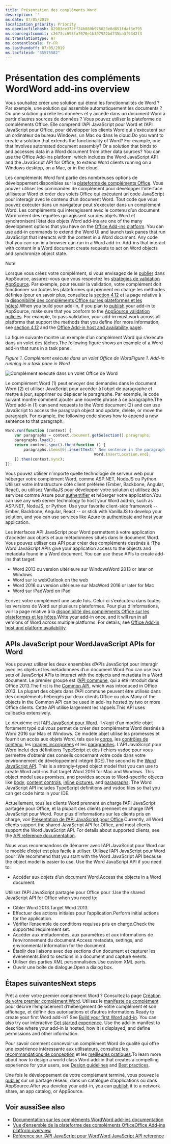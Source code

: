 ```yaml
---
title: Présentation des compléments Word
description: ''
ms.date: 07/05/2019
localization_priority: Priority
ms.openlocfilehash: 82983ee372ff24b089b975023e8d851fdaf3e795
ms.sourcegitcommit: c3673cc693fa7070e1b397922bd735ba3f9342f3
ms.translationtype: HT
ms.contentlocale: fr-FR
ms.lasthandoff: 07/05/2019
ms.locfileid: "35575582"
---
```

# <a name="word-add-ins-overview"></a><span data-ttu-id="df2d8-102">Présentation des compléments Word</span><span class="sxs-lookup"><span data-stu-id="df2d8-102">Word add-ins overview</span></span>

<span data-ttu-id="df2d8-p101">Vous souhaitez créer une solution qui étend les fonctionnalités de Word ? Par exemple, une solution qui assemble automatiquement les documents ? Ou une solution qui relie les données et y accède dans un document Word à partir d’autres sources de données ? Vous pouvez utiliser la plateforme de compléments Office. Elle comprend l’API JavaScript pour Word et l’API JavaScript pour Office, pour développer les clients Word qui s’exécutent sur un ordinateur de bureau Windows, un Mac ou dans le cloud.</span><span class="sxs-lookup"><span data-stu-id="df2d8-p101">Do you want to create a solution that extends the functionality of Word? For example, one that involves automated document assembly? Or a solution that binds to and accesses data in a Word document from other data sources? You can use the Office Add-ins platform, which includes the Word JavaScript API and the JavaScript API for Office, to extend Word clients running on a Windows desktop, on a Mac, or in the cloud.</span></span>

<span data-ttu-id="df2d8-p102">Les compléments Word font partie des nombreuses options de développement disponibles sur la [plateforme de compléments Office](../overview/office-add-ins.md). Vous pouvez utiliser les commandes de complément pour développer l’interface utilisateur Word et créer des volets Office qui exécutent un code JavaScript pour interagir avec le contenu d’un document Word. Tout code que vous pouvez exécuter dans un navigateur peut s’exécuter dans un complément Word. Les compléments qui interagissent avec le contenu d’un document Word créent des requêtes qui agissent sur des objets Word et synchronisent l’état des objets.</span><span class="sxs-lookup"><span data-stu-id="df2d8-p102">Word add-ins are one of the many development options that you have on the [Office Add-ins platform](../overview/office-add-ins.md). You can use add-in commands to extend the Word UI and launch task panes that run JavaScript that interacts with the content in a Word document. Any code that you can run in a browser can run in a Word add-in. Add-ins that interact with content in a Word document create requests to act on Word objects and synchronize object state.</span></span> 

> [!NOTE]
> <span data-ttu-id="df2d8-p103">Lorsque vous créez votre complément, si vous envisagez de le [publier](../publish/publish.md) dans AppSource, assurez-vous que vous respectez les [stratégies de validation AppSource](/office/dev/store/validation-policies). Par exemple, pour réussir la validation, votre complément doit fonctionner sur toutes les plateformes qui prennent en charge les méthodes définies (pour en savoir plus, consultez la [section 4.12](/office/dev/store/validation-policies#4-apps-and-add-ins-behave-predictably) et la page relative à la [disponibilité des compléments Office sur les plateformes et les hôtes](../overview/office-add-in-availability.md)).</span><span class="sxs-lookup"><span data-stu-id="df2d8-p103">When you build your add-in, if you plan to [publish](../publish/publish.md) your add-in to AppSource, make sure that you conform to the [AppSource validation policies](/office/dev/store/validation-policies). For example, to pass validation, your add-in must work across all platforms that support the methods that you define (for more information, see [section 4.12](/office/dev/store/validation-policies#4-apps-and-add-ins-behave-predictably) and the [Office Add-in host and availability page](../overview/office-add-in-availability.md)).</span></span>

<span data-ttu-id="df2d8-113">La figure suivante montre un exemple d’un complément Word qui s’exécute dans un volet des tâches.</span><span class="sxs-lookup"><span data-stu-id="df2d8-113">The following figure shows an example of a Word add-in that runs in a task pane.</span></span>

<span data-ttu-id="df2d8-114">*Figure 1. Complément exécuté dans un volet Office de Word*</span><span class="sxs-lookup"><span data-stu-id="df2d8-114">*Figure 1. Add-in running in a task pane in Word*</span></span>

![Complément exécuté dans un volet Office de Word](../images/word-add-in-show-host-client.png)

<span data-ttu-id="df2d8-p104">Le complément Word (1) peut envoyer des demandes dans le document Word (2) et utiliser JavaScript pour accéder à l’objet de paragraphe et mettre à jour, supprimer ou déplacer le paragraphe. Par exemple, le code suivant montre comment ajouter une nouvelle phrase à ce paragraphe.</span><span class="sxs-lookup"><span data-stu-id="df2d8-p104">The Word add-in (1) can send requests to the Word document (2) and can use JavaScript to access the paragraph object and update, delete, or move the paragraph. For example, the following code shows how to append a new sentence to that paragraph.</span></span>

```js
Word.run(function (context) {
    var paragraphs = context.document.getSelection().paragraphs;
    paragraphs.load();
    return context.sync().then(function () {
        paragraphs.items[0].insertText(' New sentence in the paragraph.',
                                       Word.InsertLocation.end);
    }).then(context.sync);
});

```

<span data-ttu-id="df2d8-p105">Vous pouvez utiliser n’importe quelle technologie de serveur web pour héberger votre complément Word, comme ASP.NET, NodeJS ou Python. Utilisez votre infrastructure côté client préférée (Ember, Backbone, Angular, React), ou utilisez VanillaJS pour développer votre solution et utilisez des services comme Azure pour [authentifier](../develop/use-the-oauth-authorization-framework-in-an-office-add-in.md) et héberger votre application.</span><span class="sxs-lookup"><span data-stu-id="df2d8-p105">You can use any web server technology to host your Word add-in, such as ASP.NET, NodeJS, or Python. Use your favorite client-side framework -- Ember, Backbone, Angular, React -- or stick with VanillaJS to develop your solution, and you can use services like Azure to [authenticate](../develop/use-the-oauth-authorization-framework-in-an-office-add-in.md) and host your application.</span></span>

<span data-ttu-id="df2d8-p106">Les interfaces API JavaScript pour Word permettent à votre application d’accéder aux objets et aux métadonnées situés dans le document Word. Vous pouvez utiliser ces API pour créer des compléments destinés à :</span><span class="sxs-lookup"><span data-stu-id="df2d8-p106">The Word JavaScript APIs give your application access to the objects and metadata found in a Word document. You can use these APIs to create add-ins that target:</span></span>

* <span data-ttu-id="df2d8-122">Word 2013 ou version ultérieure sur Windows</span><span class="sxs-lookup"><span data-stu-id="df2d8-122">Word 2013 or later on Windows</span></span>
* <span data-ttu-id="df2d8-123">Word sur le web</span><span class="sxs-lookup"><span data-stu-id="df2d8-123">Outlook on the web</span></span>
* <span data-ttu-id="df2d8-124">Word 2016 ou version ultérieure sur Mac</span><span class="sxs-lookup"><span data-stu-id="df2d8-124">Word 2016 or later for Mac</span></span>
* <span data-ttu-id="df2d8-125">Word sur iPad</span><span class="sxs-lookup"><span data-stu-id="df2d8-125">Word on iPad</span></span>

<span data-ttu-id="df2d8-p107">Écrivez votre complément une seule fois. Celui-ci s’exécutera dans toutes les versions de Word sur plusieurs plateformes. Pour plus d’informations, voir la page relative à la [disponibilité des compléments Office sur les plateformes et les hôtes](../overview/office-add-in-availability.md).</span><span class="sxs-lookup"><span data-stu-id="df2d8-p107">Write your add-in once, and it will run in all versions of Word across multiple platforms. For details, see [Office Add-in host and platform availability](../overview/office-add-in-availability.md).</span></span>

## <a name="javascript-apis-for-word"></a><span data-ttu-id="df2d8-128">APIs JavaScript pour Word</span><span class="sxs-lookup"><span data-stu-id="df2d8-128">JavaScript APIs for Word</span></span>

<span data-ttu-id="df2d8-129">Vous pouvez utiliser les deux ensembles d’APIs JavaScript pour interagir avec les objets et les métadonnées d’un document Word.</span><span class="sxs-lookup"><span data-stu-id="df2d8-129">You can use two sets of JavaScript APIs to interact with the objects and metadata in a Word document.</span></span> <span data-ttu-id="df2d8-130">Le premier groupe est l’[API commune](/javascript/api/office), qui a été introduit dans Office 2013.</span><span class="sxs-lookup"><span data-stu-id="df2d8-130">The first is the [Common API](/javascript/api/office), which was introduced in Office 2013.</span></span> <span data-ttu-id="df2d8-131">La plupart des objets dans l’API commune peuvent être utilisés dans des compléments hébergés par deux clients Office ou plus.</span><span class="sxs-lookup"><span data-stu-id="df2d8-131">Many of the objects in the Common API can be used in add-ins hosted by two or more Office clients.</span></span> <span data-ttu-id="df2d8-132">Cette API utilise largement les rappels.</span><span class="sxs-lookup"><span data-stu-id="df2d8-132">This API uses callbacks extensively.</span></span>

<span data-ttu-id="df2d8-p109">Le deuxième est l’[API JavaScript pour Word](/javascript/api/word). Il s’agit d’un modèle objet fortement typé qui vous permet de créer des compléments Word destinés à Word 2016 sur Mac et Windows. Ce modèle objet utilise les promesses et fournit un accès aux objets Word, tels que le [corps](/javascript/api/word/word.body), les [contrôles de contenu](/javascript/api/word/word.contentcontrol), les [images incorporées](/javascript/api/word/word.inlinepicture) et les [paragraphes](/javascript/api/word/word.paragraph). L’API JavaScript pour Word inclut des définitions TypeScript et des fichiers vsdoc pour vous permettre d’obtenir des conseils concernant votre code dans votre environnement de développement intégré (IDE).</span><span class="sxs-lookup"><span data-stu-id="df2d8-p109">The second is the [Word JavaScript API](/javascript/api/word). This is a strongly-typed object model that you can use to create Word add-ins that target Word 2016 for Mac and Windows. This object model uses promises, and provides access to Word-specific objects like [body](/javascript/api/word/word.body), [content controls](/javascript/api/word/word.contentcontrol), [inline pictures](/javascript/api/word/word.inlinepicture), and [paragraphs](/javascript/api/word/word.paragraph). The Word JavaScript API includes TypeScript definitions and vsdoc files so that you can get code hints in your IDE.</span></span>

<span data-ttu-id="df2d8-p110">Actuellement, tous les clients Word prennent en charge l’API JavaScript partagée pour Office, et la plupart des clients prennent en charge l’API JavaScript pour Word. Pour plus d’informations sur les clients pris en charge, voir [Présentation de l’API JavaScript pour Office](../reference/javascript-api-for-office.md).</span><span class="sxs-lookup"><span data-stu-id="df2d8-p110">Currently, all Word clients support the shared JavaScript API for Office, and most clients support the Word JavaScript API. For details about supported clients, see the [API reference documentation](../reference/javascript-api-for-office.md).</span></span>

<span data-ttu-id="df2d8-p111">Nous vous recommandons de démarrer avec l’API JavaScript pour Word car le modèle d’objet est plus facile à utiliser. Utilisez l’API JavaScript pour Word pour :</span><span class="sxs-lookup"><span data-stu-id="df2d8-p111">We recommend that you start with the Word JavaScript API because the object model is easier to use. Use the Word JavaScript API if you need to:</span></span>

* <span data-ttu-id="df2d8-141">Accéder aux objets d’un document Word.</span><span class="sxs-lookup"><span data-stu-id="df2d8-141">Access the objects in a Word document.</span></span>

<span data-ttu-id="df2d8-142">Utilisez l’API JavaScript partagée pour Office pour :</span><span class="sxs-lookup"><span data-stu-id="df2d8-142">Use the shared JavaScript API for Office when you need to:</span></span>

* <span data-ttu-id="df2d8-143">Cibler Word 2013.</span><span class="sxs-lookup"><span data-stu-id="df2d8-143">Target Word 2013.</span></span>
* <span data-ttu-id="df2d8-144">Effectuer des actions initiales pour l’application.</span><span class="sxs-lookup"><span data-stu-id="df2d8-144">Perform initial actions for the application.</span></span>
* <span data-ttu-id="df2d8-145">Vérifier l’ensemble de conditions requises pris en charge.</span><span class="sxs-lookup"><span data-stu-id="df2d8-145">Check the supported requirement set.</span></span>
* <span data-ttu-id="df2d8-146">Accéder aux métadonnées, aux paramètres et aux informations de l’environnement du document.</span><span class="sxs-lookup"><span data-stu-id="df2d8-146">Access metadata, settings, and environmental information for the document.</span></span>
* <span data-ttu-id="df2d8-147">Établir des liaisons avec des sections d’un document et capturer les événements.</span><span class="sxs-lookup"><span data-stu-id="df2d8-147">Bind to sections in a document and capture events.</span></span>
* <span data-ttu-id="df2d8-148">Utiliser des parties XML personnalisées.</span><span class="sxs-lookup"><span data-stu-id="df2d8-148">Use custom XML parts.</span></span>
* <span data-ttu-id="df2d8-149">Ouvrir une boîte de dialogue.</span><span class="sxs-lookup"><span data-stu-id="df2d8-149">Open a dialog box.</span></span>

## <a name="next-steps"></a><span data-ttu-id="df2d8-150">Étapes suivantes</span><span class="sxs-lookup"><span data-stu-id="df2d8-150">Next steps</span></span>

<span data-ttu-id="df2d8-p112">Prêt à créer votre premier complément Word ? Consultez la page [Création de votre premier complément Word](word-add-ins.md). Utilisez le [manifeste de complément](../develop/add-in-manifests.md) pour décrire l’emplacement d’hébergement de votre complément et son affichage, et définir des autorisations et d’autres informations.</span><span class="sxs-lookup"><span data-stu-id="df2d8-p112">Ready to create your first Word add-in? See [Build your first Word add-in](word-add-ins.md). You can also try our interactive [Get started experience](../develop/add-in-manifests.md). Use the add-in manifest to describe where your add-in is hosted, how it is displayed, and define permissions and other information.</span></span>

<span data-ttu-id="df2d8-154">Pour savoir comment concevoir un complément Word de qualité qui offre une expérience intéressante aux utilisateurs, consultez les [recommandations de conception](../design/add-in-design.md) et les [meilleures pratiques](../concepts/add-in-development-best-practices.md).</span><span class="sxs-lookup"><span data-stu-id="df2d8-154">To learn more about how to design a world class Word add-in that creates a compelling experience for your users, see [Design guidelines](../design/add-in-design.md) and [Best practices](../concepts/add-in-development-best-practices.md).</span></span>

<span data-ttu-id="df2d8-155">Une fois le développement de votre complément terminé, vous pouvez le [publier](../publish/publish.md) sur un partage réseau, dans un catalogue d’applications ou dans AppSource.</span><span class="sxs-lookup"><span data-stu-id="df2d8-155">After you develop your add-in, you can [publish](../publish/publish.md) it to a network share, an app catalog, or AppSource.</span></span>

## <a name="see-also"></a><span data-ttu-id="df2d8-156">Voir aussi</span><span class="sxs-lookup"><span data-stu-id="df2d8-156">See also</span></span>

* [<span data-ttu-id="df2d8-157">Documentation sur les compléments Word</span><span class="sxs-lookup"><span data-stu-id="df2d8-157">Word add-ins documentation</span></span>](index.md)
* [<span data-ttu-id="df2d8-158">Vue d’ensemble de la plateforme des compléments Office</span><span class="sxs-lookup"><span data-stu-id="df2d8-158">Office Add-ins platform overview</span></span>](../overview/office-add-ins.md)
* [<span data-ttu-id="df2d8-159">Référence sur l’API JavaScript pour Word</span><span class="sxs-lookup"><span data-stu-id="df2d8-159">Word JavaScript API reference</span></span>](/office/dev/add-ins/reference/overview/word-add-ins-reference-overview)
